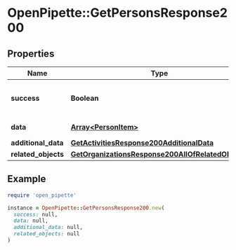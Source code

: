 # OpenPipette::GetPersonsResponse200

## Properties

| Name | Type | Description | Notes |
| ---- | ---- | ----------- | ----- |
| **success** | **Boolean** | If the response is successful or not | [optional] |
| **data** | [**Array&lt;PersonItem&gt;**](PersonItem.md) | The array of persons | [optional] |
| **additional_data** | [**GetActivitiesResponse200AdditionalData**](GetActivitiesResponse200AdditionalData.md) |  | [optional] |
| **related_objects** | [**GetOrganizationsResponse200AllOfRelatedObjects**](GetOrganizationsResponse200AllOfRelatedObjects.md) |  | [optional] |

## Example

```ruby
require 'open_pipette'

instance = OpenPipette::GetPersonsResponse200.new(
  success: null,
  data: null,
  additional_data: null,
  related_objects: null
)
```

